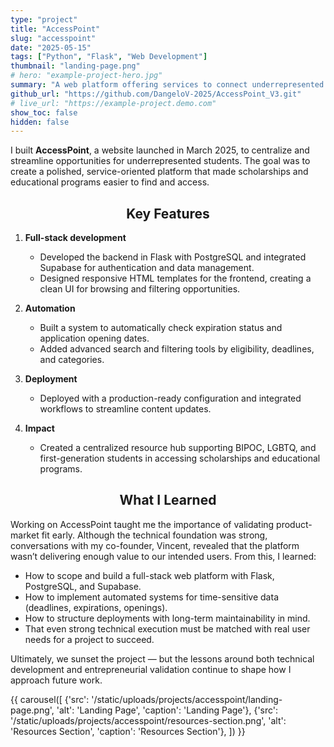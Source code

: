 ```yaml
---
type: "project"
title: "AccessPoint"
slug: "accesspoint"
date: "2025-05-15"
tags: ["Python", "Flask", "Web Development"]
thumbnail: "landing-page.png"
# hero: "example-project-hero.jpg"
summary: "A web platform offering services to connect underrepresented students with scholarships and opportunities, built with Flask and PostgreSQL."
github_url: "https://github.com/DangeloV-2025/AccessPoint_V3.git"
# live_url: "https://example-project.demo.com"
show_toc: false
hidden: false
---
```



I built **AccessPoint**, a website launched in March 2025, to centralize and streamline opportunities for underrepresented students. The goal was to create a polished, service-oriented platform that made scholarships and educational programs easier to find and access.

<h2 style="text-align:center;">Key Features</h2>

1. **Full-stack development**
   - Developed the backend in Flask with PostgreSQL and integrated Supabase for authentication and data management.
   - Designed responsive HTML templates for the frontend, creating a clean UI for browsing and filtering opportunities.

2. **Automation**
   - Built a system to automatically check expiration status and application opening dates.
   - Added advanced search and filtering tools by eligibility, deadlines, and categories.

3. **Deployment**
   - Deployed with a production-ready configuration and integrated workflows to streamline content updates.

4. **Impact**
   - Created a centralized resource hub supporting BIPOC, LGBTQ, and first-generation students in accessing scholarships and educational programs.

<h2 style="text-align:center;">What I Learned</h2>

Working on AccessPoint taught me the importance of validating product-market fit early. Although the technical foundation was strong, conversations with my co-founder, Vincent, revealed that the platform wasn’t delivering enough value to our intended users. From this, I learned:

- How to scope and build a full-stack web platform with Flask, PostgreSQL, and Supabase.
- How to implement automated systems for time-sensitive data (deadlines, expirations, openings).
- How to structure deployments with long-term maintainability in mind.
- That even strong technical execution must be matched with real user needs for a project to succeed.

Ultimately, we sunset the project — but the lessons around both technical development and entrepreneurial validation continue to shape how I approach future work.


{{ carousel([
  {'src': '/static/uploads/projects/accesspoint/landing-page.png', 'alt': 'Landing Page', 'caption': 'Landing Page'},
  {'src': '/static/uploads/projects/accesspoint/resources-section.png', 'alt': 'Resources Section', 'caption': 'Resources Section'},
]) }}
